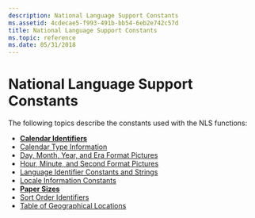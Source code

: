 ```yaml
---
description: National Language Support Constants
ms.assetid: 4cdecae5-f993-491b-bb54-6eb2e742c57d
title: National Language Support Constants
ms.topic: reference
ms.date: 05/31/2018
---
```


# National Language Support Constants

The following topics describe the constants used with the NLS functions:

-   [**Calendar Identifiers**](calendar-identifiers.md)
-   [Calendar Type Information](calendar-type-information.md)
-   [Day, Month, Year, and Era Format Pictures](day--month--year--and-era-format-pictures.md)
-   [Hour, Minute, and Second Format Pictures](hour--minute--and-second-format-pictures.md)
-   [Language Identifier Constants and Strings](language-identifier-constants-and-strings.md)
-   [Locale Information Constants](locale-information-constants.md)
-   [**Paper Sizes**](paper-sizes.md)
-   [Sort Order Identifiers](sort-order-identifiers.md)
-   [Table of Geographical Locations](table-of-geographical-locations.md)

 

 



